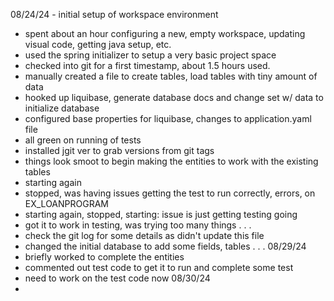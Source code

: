 08/24/24 - initial setup of workspace environment
  - spent about an hour configuring a new, empty workspace, updating visual code, getting java setup, etc.
  - used the spring initializer to setup a very basic project space
  - checked into git for a first timestamp, about 1.5 hours used.
  - manually created a file to create tables, load tables with tiny amount of data
  - hooked up liquibase, generate database docs and change set w/ data to initialize database
  - configured base properties for liquibase, changes to application.yaml file
  - all green on running of tests
  - installed jgit ver to grab versions from git tags
  - things look smoot to begin making the entities to work with the existing tables
  - starting again
  - stopped, was having issues getting the test to run correctly, errors, on EX_LOANPROGRAM
  - starting again, stopped, starting: issue is just getting testing going
  - got it to work in testing, was trying too many things
. . .
  - check the git log for some details as didn't update this file
  - changed the initial database to add some fields, tables
. . .
08/29/24 
  - briefly worked to complete the entities
  - commented out test code to get it to run and complete some test
  - need to work on the test code now
08/30/24
  - 
